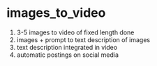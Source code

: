 # images_to_video

1) 3-5 images to video of fixed length done
2) images + prompt to text description of images
3) text description integrated in video
4) automatic postings on social media